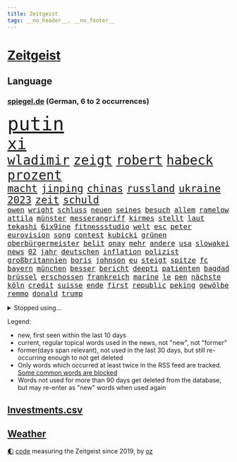 ```yaml
---
title: Zeitgeist
tags: __no_header__, __no_footer__
---
```


# [Zeitgeist](https://oliz.io/zeitgeist/)

## Language

<h3><a href="https://www.spiegel.de" target="_blank">spiegel.de</a> (German, 6 to 2 occurrences)</h3>
<p style="font-family:monospace">
<span style="font-size:32pt"><a href="news_links.html#putin" class="current">putin</a></span>
<br>
<span style="font-size:27pt"><a href="news_links.html#xi" class="current">xi</a></span>
<br>
<span style="font-size:22pt"><a href="news_links.html#wladimir" class="current">wladimir</a></span>
<span style="font-size:22pt"><a href="news_links.html#zeigt" class="current">zeigt</a></span>
<span style="font-size:22pt"><a href="news_links.html#robert" class="current">robert</a></span>
<span style="font-size:22pt"><a href="news_links.html#habeck" class="current">habeck</a></span>
<span style="font-size:22pt"><a href="news_links.html#prozent" class="current">prozent</a></span>
<br>
<span style="font-size:17pt"><a href="news_links.html#macht" class="current">macht</a></span>
<span style="font-size:17pt"><a href="news_links.html#jinping" class="current">jinping</a></span>
<span style="font-size:17pt"><a href="news_links.html#chinas" class="current">chinas</a></span>
<span style="font-size:17pt"><a href="news_links.html#russland" class="current">russland</a></span>
<span style="font-size:17pt"><a href="news_links.html#ukraine" class="current">ukraine</a></span>
<span style="font-size:17pt"><a href="news_links.html#2023" class="current">2023</a></span>
<span style="font-size:17pt"><a href="news_links.html#zeit" class="current">zeit</a></span>
<span style="font-size:17pt"><a href="news_links.html#schuld" class="current">schuld</a></span>
<br>
<span style="font-size:12pt"><a href="news_links.html#owen" class="new">owen</a></span>
<span style="font-size:12pt"><a href="news_links.html#wright" class="new">wright</a></span>
<span style="font-size:12pt"><a href="news_links.html#schluss" class="current">schluss</a></span>
<span style="font-size:12pt"><a href="news_links.html#neuen" class="current">neuen</a></span>
<span style="font-size:12pt"><a href="news_links.html#seines" class="current">seines</a></span>
<span style="font-size:12pt"><a href="news_links.html#besuch" class="current">besuch</a></span>
<span style="font-size:12pt"><a href="news_links.html#allem" class="current">allem</a></span>
<span style="font-size:12pt"><a href="news_links.html#ramelow" class="current">ramelow</a></span>
<span style="font-size:12pt"><a href="news_links.html#attila" class="new">attila</a></span>
<span style="font-size:12pt"><a href="news_links.html#münster" class="current">münster</a></span>
<span style="font-size:12pt"><a href="news_links.html#messerangriff" class="current">messerangriff</a></span>
<span style="font-size:12pt"><a href="news_links.html#kirmes" class="new">kirmes</a></span>
<span style="font-size:12pt"><a href="news_links.html#stellt" class="current">stellt</a></span>
<span style="font-size:12pt"><a href="news_links.html#laut" class="current">laut</a></span>
<span style="font-size:12pt"><a href="news_links.html#tekashi" class="new">tekashi</a></span>
<span style="font-size:12pt"><a href="news_links.html#6ix9ine" class="new">6ix9ine</a></span>
<span style="font-size:12pt"><a href="news_links.html#fitnessstudio" class="new">fitnessstudio</a></span>
<span style="font-size:12pt"><a href="news_links.html#welt" class="current">welt</a></span>
<span style="font-size:12pt"><a href="news_links.html#esc" class="current">esc</a></span>
<span style="font-size:12pt"><a href="news_links.html#peter" class="current">peter</a></span>
<span style="font-size:12pt"><a href="news_links.html#eurovision" class="current">eurovision</a></span>
<span style="font-size:12pt"><a href="news_links.html#song" class="current">song</a></span>
<span style="font-size:12pt"><a href="news_links.html#contest" class="current">contest</a></span>
<span style="font-size:12pt"><a href="news_links.html#kubicki" class="current">kubicki</a></span>
<span style="font-size:12pt"><a href="news_links.html#grünen" class="current">grünen</a></span>
<span style="font-size:12pt"><a href="news_links.html#oberbürgermeister" class="current">oberbürgermeister</a></span>
<span style="font-size:12pt"><a href="news_links.html#belit" class="new">belit</a></span>
<span style="font-size:12pt"><a href="news_links.html#onay" class="new">onay</a></span>
<span style="font-size:12pt"><a href="news_links.html#mehr" class="current">mehr</a></span>
<span style="font-size:12pt"><a href="news_links.html#andere" class="current">andere</a></span>
<span style="font-size:12pt"><a href="news_links.html#usa" class="current">usa</a></span>
<span style="font-size:12pt"><a href="news_links.html#slowakei" class="current">slowakei</a></span>
<span style="font-size:12pt"><a href="news_links.html#news" class="current">news</a></span>
<span style="font-size:12pt"><a href="news_links.html#02" class="current">02</a></span>
<span style="font-size:12pt"><a href="news_links.html#jahr" class="current">jahr</a></span>
<span style="font-size:12pt"><a href="news_links.html#deutschen" class="current">deutschen</a></span>
<span style="font-size:12pt"><a href="news_links.html#inflation" class="current">inflation</a></span>
<span style="font-size:12pt"><a href="news_links.html#polizist" class="current">polizist</a></span>
<span style="font-size:12pt"><a href="news_links.html#großbritannien" class="current">großbritannien</a></span>
<span style="font-size:12pt"><a href="news_links.html#boris" class="current">boris</a></span>
<span style="font-size:12pt"><a href="news_links.html#johnson" class="current">johnson</a></span>
<span style="font-size:12pt"><a href="news_links.html#eu" class="current">eu</a></span>
<span style="font-size:12pt"><a href="news_links.html#steigt" class="current">steigt</a></span>
<span style="font-size:12pt"><a href="news_links.html#spitze" class="current">spitze</a></span>
<span style="font-size:12pt"><a href="news_links.html#fc" class="current">fc</a></span>
<span style="font-size:12pt"><a href="news_links.html#bayern" class="current">bayern</a></span>
<span style="font-size:12pt"><a href="news_links.html#münchen" class="current">münchen</a></span>
<span style="font-size:12pt"><a href="news_links.html#besser" class="current">besser</a></span>
<span style="font-size:12pt"><a href="news_links.html#bericht" class="current">bericht</a></span>
<span style="font-size:12pt"><a href="news_links.html#deepti" class="new">deepti</a></span>
<span style="font-size:12pt"><a href="news_links.html#patienten" class="current">patienten</a></span>
<span style="font-size:12pt"><a href="news_links.html#bagdad" class="new">bagdad</a></span>
<span style="font-size:12pt"><a href="news_links.html#brüssel" class="current">brüssel</a></span>
<span style="font-size:12pt"><a href="news_links.html#erschossen" class="current">erschossen</a></span>
<span style="font-size:12pt"><a href="news_links.html#frankreich" class="current">frankreich</a></span>
<span style="font-size:12pt"><a href="news_links.html#marine" class="current">marine</a></span>
<span style="font-size:12pt"><a href="news_links.html#le" class="current">le</a></span>
<span style="font-size:12pt"><a href="news_links.html#pen" class="current">pen</a></span>
<span style="font-size:12pt"><a href="news_links.html#nächste" class="current">nächste</a></span>
<span style="font-size:12pt"><a href="news_links.html#köln" class="current">köln</a></span>
<span style="font-size:12pt"><a href="news_links.html#credit" class="current">credit</a></span>
<span style="font-size:12pt"><a href="news_links.html#suisse" class="current">suisse</a></span>
<span style="font-size:12pt"><a href="news_links.html#ende" class="current">ende</a></span>
<span style="font-size:12pt"><a href="news_links.html#first" class="current">first</a></span>
<span style="font-size:12pt"><a href="news_links.html#republic" class="current">republic</a></span>
<span style="font-size:12pt"><a href="news_links.html#peking" class="current">peking</a></span>
<span style="font-size:12pt"><a href="news_links.html#gewölbe" class="current">gewölbe</a></span>
<span style="font-size:12pt"><a href="news_links.html#remmo" class="new">remmo</a></span>
<span style="font-size:12pt"><a href="news_links.html#donald" class="current">donald</a></span>
<span style="font-size:12pt"><a href="news_links.html#trump" class="current">trump</a></span>
</p>
<details>
<summary>Stopped using...</summary>
<p class="former" style="font-size:12pt">
locker(882) beispiel(881) klimawandels(881) londoner(881) normal(881) alternativen(880) egal(880) geschlossen(880) kriminellen(880) entlassung(879) führerschein(879) stürzte(879) also(878) ankündigung(878) kassiert(878) nachruf(878) schildert(878) versteigert(878) eingereicht(877) mainz(877) richterin(877) schatten(877) stefan(877) szene(877) untersuchungen(877) zoo(877) abends(876) beteiligten(876) flugzeuge(876) genannt(876) islamischer(876) kauft(876) aussage(875) bedrohung(875) entschädigung(875) helden(875) kapitän(875) sieger(875) stattfinden(875) suspendiert(875) villa(875) andrea(874) awards(874) badenwürttembergs(874) brücke(874) klein(874) netflix(874) vergessen(874) angeklagte(873) finanziell(873) simon(873) sinken(873) verschieben(873) dreimal(872) drosten(872) masken(872) sinnvoll(872) ton(872) vergewaltigt(872) verwirrung(872) angeklagter(871) christine(871) davor(871) konservativen(871) oppositionelle(871) optimistisch(871) österreichische(871) ausprobiert(870) i(870) meinungsfreiheit(870) umwelt(870) vorschläge(870) bereiten(869) juni(869) untersuchen(869) verlängert(869) abschaffen(868) amtszeit(868) erlitt(868) hotels(868) reporter(868) bedenken(867) gespielt(867) käufer(867) manuel(867) starker(867) trainiert(867) hass(866) spanischen(866) beschuldigt(865) wirtschaftlichen(865) endspiel(864) meint(864) schnellen(864) studien(864) verbindet(864) fortgesetzt(863) präsidentin(863) erwarten(862) herr(862) vorgestellt(862) drastische(861) kabul(861) meiner(861) polnische(861) begriff(860) coronapolitik(859) roten(859) störung(859) nase(858) presse(858) fit(857) gewinn(857) euparlament(856) küstenwache(856) richard(856) spiegelumfrage(856) ministerium(855) status(854) verfassung(853) chats(852) heftiger(851) wusste(851) kräfte(850) laufenden(850) retter(846) wirbel(846) abhängig(844) hackerangriff(842) rutschte(841) provoziert(840) schaut(840) dramatischen(836) schwung(836) geflohen(833) kanadas(832) 91(829) günther(828) flug(825) abschluss(821) größe(813) regelmäßig(807) ärmelkanal(806) ausweg(803) nick(799) schiffe(797) festgesetzt(786) niederländer(773) autobauer(762) karriereende(757) lehrerin(753) bekannter(748) wolken(736) neuanfang(733) notstand(729) zusammengebrochen(710) vehement(690) übrig(687) mitverantwortlich(686) akzeptieren(635) aachen(634) argument(632) leichten(622) anführer(621) kilogramm(603) präsentierte(593) brücken(591) superstars(580) gelaufen(578) immobilienmarkt(568) analysten(564) schwarz(564) exil(559) sechste(559) heiße(555) wahrscheinlicher(548) preiserhöhungen(538) telefoniert(538) gesetzentwurf(532) basis(527) nfl(521) millionenhöhe(516) briefe(512) harren(512) direkte(509) spezielle(505) stau(499) menschlichkeit(492) umsetzung(492) inklusive(489) lieferungen(488) versuche(486) bescheid(472) wahr(468) kürzer(467) gestiegene(466) schusswaffen(465) schienen(464) taucht(456) bundesfinanzminister(455) dürr(455) emotional(454) lehrerinnen(450) angekündigte(449) falsches(446) verschiedenen(443) ruhrgebiet(442) natürlich(441) überlebten(439) teuerung(438) model(436) bundesinnenministerin(435) gefühle(435) leitete(431) cool(429) symbol(427) abhalten(419) verringern(416) hauptbahnhof(415) verkaufte(414) erweitert(411) wild(409) wettkampf(407) spielern(404) fremd(398) fehlverhalten(391) herausgefunden(391) klingen(391) reichweite(391) vereinigte(388) schätzt(387) bejubelt(385) marc(382) don(377) stammen(376) verübt(375) entscheidende(371) air(370) dubiosen(370) zurückgewiesen(369) unmittelbar(364) gefolgt(363) fußballspiel(362) schneiden(358) beschuldigten(355) hochrangigen(355) eindrücke(354) bargeld(353) exfreundin(353) empfang(352) riskant(350) charkiw(348) großstadt(347) unabhängig(344) andrej(343) drücken(341) abgeschoben(340) oligarch(340) ball(337) hochrangige(337) strategisch(337) freundinnen(336) geist(333) fußballerinnen(332) tankrabatts(330) verfolgung(330) auslösen(329) geheiratet(329) schwerverletzte(326) prag(324) vorgeschichte(321) zugänglich(319) klopp(315) indische(309) guardiola(305) pep(305) verbliebenen(301) aufeinander(299) lokführer(298) szenario(297) jubel(296) mordfall(292) syrischen(292) besitzt(289) viral(288) 14jährigen(286) regierungsbildung(285) computer(284) brittney(282) griner(282) norweger(282) ausgezahlt(280) diejenigen(279) 16jährigen(278) üppigen(278) kühnert(277) reporterin(275) bedrohte(273) yorks(271) übung(269) styles(268) befeuert(267) einzigen(267) erwerbstätigen(267) jimmy(267) grundschule(265) irans(265) riefen(264) inmitten(263) terrororganisation(263) geschäftsmodell(262) unten(261) madrids(260) 86(258) afdpolitiker(258) feuert(258) knapper(258) fehlten(257) neuseelands(256) spahn(256) syriens(256) jagt(255) nahrung(255) arizona(254) wozu(253) hanna(252) personalmangel(251) kostenlose(250) 20jähriger(249) comingout(249) graham(248) kostete(248) harvey(247) mob(247) verzeichnet(246) namens(243) kontroversen(242) +(239) strittigen(239) fassungslos(238) ungerecht(238) heißer(237) brandstifter(236) folgten(236) hessische(236) wiedersehen(236) einleiten(235) 2040(229) glücklichen(228) blackout(226) manila(226) musikerin(226) antony(225) einnahme(225) schottlands(225) kommunizieren(224) haftstrafen(222) prüfungen(219) größtes(218) lizzo(218) tribut(218) glänzen(217) rebellen(217) fahrerin(216) skifahrer(216) exweltmeister(213) virginia(213) traten(212) selbstbewusst(210) katastrophenschutz(208) gaspreis(207) beseitigt(206) liebäugelt(206) hetze(205) 56jährige(204) trockener(204) spitzen(203) wünsche(203) zusammenprall(203) eingekesselt(202) flüssen(202) bestes(201) gründete(201) lauern(201) beleidigungen(200) grab(199) hände(198) wiesbaden(198) intensiver(197) strenge(197) fußballprofis(195) abwehren(194) franz(193) wählte(193) begrenzen(192) harmlos(192) stromausfälle(190) verurteilter(189) überlegen(189) gewässer(188) nationalhymne(186) interessierte(185) künstlich(185) brisante(183) sportlicher(182) 00(181) rätseln(180) yorker(179) abschuss(177) benko(177) busfahrer(177) einsteigen(177) engen(177) luftangriff(176) machtmissbrauch(176) talente(176) gesünder(175) megawattstunde(175) unabhängigen(175) granaten(173) versäumnisse(173) andré(172) maximal(172) beton(171) haldenwang(171) reißleine(171) verfassungsschutzpräsident(171) durant(170) gegenangriff(170) tweets(169) buhlt(168) informierte(168) eh(167) salihamidžić(167) verwarnung(167) beach(166) beherrscht(166) bulgarien(166) gegeneinander(166) gewaltsam(166) praktisch(166) experimentiert(165) kollege(165) greta(164) notwendigkeit(164) wohnraum(164) caroline(163) commerzbank(163) fachleuten(162) ford(162) reformer(162) kollegin(161) redete(161) angreifen(160) fußballnationalspieler(160) entzieht(159) scheinbar(159) staatsmedien(159) schulunterricht(158) beförderung(156) krone(156) lionel(156) zimmer(156) information(155) knöchel(155) höheren(154) rückschlägen(154) arzneimittel(153) dauerkrise(153) hakt(153) überraschenden(153) abgelegt(152) eingezogen(151) zitiert(151) schöne(150) verhältnissen(150) erleichtern(149) riesiges(149) fahrerflucht(148) frischen(148) konsumiert(148) vernunft(148) quoten(146) vizepräsidentin(146) álvarez(146) männliche(145) nebel(145) wiebke(145) wiktor(144) entführen(143) bundesagentur(142) präferenz(142) zivilklage(142) carter(141) klassiker(139) abfahrt(138) ohio(138) abgeordnetenhaus(137) hugh(136) manipuliert(136) missionen(136) qualität(136) wahlwiederholung(136) witze(136) massenweise(135) bahnmitarbeiter(134) dichter(134) paartherapeut(133) paartherapeutin(133) rückstand(133) trage(132) vergibt(132) expolizisten(131) kohl(131) dave(130) desaströsen(130) englisch(130) entladen(130) fördert(130) lamborghini(129) ungereimtheiten(129) umfassende(128) vegan(128) helm(127) alias(126) schuldspruch(126) serviert(126) bedrohungen(125) luftangriffe(125) radsports(125) solidarisiert(125) angeht(124) beratung(124) generalbundesanwalt(124) beworfen(122) kremlgegner(122) machtverhältnisse(122) urteile(121) verkehrskontrolle(121) widersprüche(121) dihk(120) erreichbar(120) podium(120) reis(120) ressort(120) staatsoper(119) ausreise(117) palmer(117) spacex(117) apples(116) spion(115) äußerung(115) coronavariante(114) flugabwehr(114) immensen(114) ruinen(114) schilderungen(114) befürchtungen(113) derben(113) aufsehenerregenden(112) feuerte(112) interessieren(112) schmälert(112) nullcovidpolitik(111) psychologe(111) tabellenletzte(111) fing(110) verkleidet(110) geworben(109) jets(109) profil(109) umstellen(109) verbesserte(109) einstige(108) niedersächsische(108) gibt’s(107) wahlniederlage(106) unbekanntes(105) gesperrte(104) leichtigkeit(104) thriller(104) energiehilfen(103) räder(103) paares(102) tiangong(102) überfahrt(102) flugkörper(101) kryptobörse(101) potenziell(101) spiegelpodcast(101) usrepräsentantenhaus(101) isolieren(100) schwarzwald(100) antisemitischen(99) gefallenen(99) jugendamt(99) mcdonald's(99) mitgliedern(99) bali(97) langsamer(97) vorsitzender(97) fdpfraktionschef(96) verzögerungen(96) insider(95) route(95) singen(95) wegfallen(95) werfer(95) überlebende(95) demokratien(94) hilfslieferungen(94) jüdischen(94) landesweiten(94) negativen(94) vermeidet(94) want(93) berlinwahl(92) durcheinander(92) familiennewsletter(92) gottes(92) lauter(92) usuniversität(92) verlorenen(92) wutausbruch(92) güterzug(91) realistisch(91) richterinnen(91) nördliche(90) tricksen(90) wmauftakt(90) dopingverdacht(89) fichte(89) großbaustelle(89) leiten(89) schiebt(89) abgeordnetenhauswahl(88) flugobjekt(88) intellektuelle(87) usmilitärs(87) weinstein(87) amts(86) asiatische(86) auswärtigen(86) geschwiegen(86) knurren(86) rendsburg(86) schatzes(86) server(86) weltraumspaziergang(86) bergbau(85) interviews(85) manipulierte(85) panzerdebatte(85) korrigiert(84) landeswahlleiter(84) stromnetzes(84) südchinesischen(84) 330(83) flugbetrieb(83) kaufpreise(83) passagierflüge(83) steigerung(83) attackierten(82) christ(82) diskothek(82) dortige(82) generatoren(82) gläubiger(82) klebten(82) nadelbäumen(82) neymars(82) sinnbild(82) bröchler(81) hugo(81) läden(81) mitspielern(81) polizeiwache(81) runden(81) schwimmbädern(81) anstrengend(80) glasfaserkabel(80) kambodschas(80) segeln(80) 22000(79) aggressiver(79) humpelnd(79) kuschen(79) abgestellt(78) komplize(78) scharfen(78) totschlags(78) bø(77) dreßen(77) energienetz(77) ghanaischen(77) kleinsten(77) leine(77) sauberen(77) schärfer(77) thingnes(77) vorstandswahl(77) ernte(76) geschieht(76) lego(76) plündern(76) reformieren(76) stadtrat(76) unterzogen(76) verschrottet(76) verwandte(76) wiederholungswahl(76) erdstößen(75) fachkräften(75) frauenproblem(75) harscher(75) selbstverständlichkeit(75) belgier(74) bundespolizist(74) überraschendes(74) ausbleibende(73) eröffnen(73) frühjahrsoffensive(73) jarasch(73) jva(73) kauftipps(73) parkplatz(73) dulden(72) ostafrika(72) reichsbürgerszene(72) rekordhoch(72) stadium(72) 32jährige(71) 747(71) abgeschossen(71) einkaufszentrum(71) projiziert(71) rathaus(71) schlagerstar(71) usluftwaffe(71) verstummen(71) gebrauch(70) klüger(70) männerstaffel(70) republikanerin(70) sehnen(70) sprint(70) säcken(70) unglaublich(70) banknoten(69) einzelfall(69) heimarbeit(69) lizenz(69) reformvorschläge(69) uskampfjets(69) assad(68) entsendung(68) jane(68) katastrophenfall(68) militärbasis(68) spiegelredakteur(68) vorhanden(68) abschwächen(67) angeberwissen(67) auckland(67) entnommen(67) maas(67) ahmad(66) luftraum(66) philadelphia(66) price(66) schießerei(66) tabus(66) besonderer(65) grades(65) straftäter(65) verkehrspolitik(65) choreograf(64) fehlerfrei(64) minigurken(64) schätzung(64) vertrieben(64) abgestraft(63) bars(63) erfolgs(63) erschienen(63) strafrunde(63) ausbildungsgarantie(62) eukorruptionsskandal(62) fonda(62) gerüstet(62) testphase(62) verdreifacht(62) clinch(61) eroberung(61) geleitet(61) pisten(61) reisebus(61) stellvertreter(61) tanzt(61) ussängerin(61) 80jähriger(60) ersatzfreiheitsstrafen(60) hamp;m(60) paso(60) perspektiven(60) preisschild(60) quellen(60) reederei(60) sir(60) transparent(60) vertreterin(60) beunruhigen(59) brandstiftung(59) gespart(59) nationaltorhüter(59) usinformationen(59) aufgegangen(58) gunther(58) heilende(58) kreativer(58) panzern(58) schätzungsweise(58) zufällig(58) frosch(57) funde(57) hudson(57) kippa(57) luxushotel(57) rhetorik(57) tiktokvideo(57) unermüdlich(57) abriss(56) co₂emissionen(56) flugabwehrsystem(56) patriot(56) schliche(56) untergegangen(56) amtsantritt(55) emir(55) geheimnisse(55) gesundheitssystem(55) googles(55) hilfsorganisationen(55) manfred(55) nächstenliebe(55) patriotsystem(55) volkspartei(55) 248(54) cruise(54) evpchef(54) fahrschein(54) mehrjährigen(54) verzehr(54) windig(54) yvonne(54) 656(53) bebte(53) enttarnung(53) hausverbot(53) klimaschützern(53) leistungen(53) rutte(53) saudischen(53) statistik(53) weltberühmt(53) 1999(52) sicherheitsmaßnahmen(52) verfolger(52) aleksandar(51) bastian(51) clemens(51) denkbar(51) durchfallquote(51) gefängnisstrafe(51) grünenchefin(51) helfern(51) meines(51) pablo(51) packen(51) straßenbahn(51) zirkus(51) einsam(50) fahrprüfung(50) globalisierung(50) indexverträgen(50) unwahrscheinlicher(50) wunschzettel(50) aufträgen(49) detlef(49) enthüllen(49) geldgeber(49) geschenkt(49) lebend(49) ana(48) brandenburgs(48) eingehen(48) eingeschlossen(48) geldbuße(48) korrigieren(48) sanft(48) verbracht(48) besuchte(47) blüten(47) newcastle(47) anstalten(46) dienstwaffe(46) herausfordernden(46) luxusvilla(46) gorbatschow(45) jp(45) abgeschossene(44) befragt(44) german(44) silvesternacht(44) wand(44) ausreisen(43) cop(43) demos(43) kommentator(43) massenstart(43) parteifreund(43) 7000(42) bad(42) donnerstagmorgen(42) hell(42) hä(42) patzer(42) thinktanks(42) baute(41) cousin(41) east(41) kräutern(41) streitereien(41) buchläden(40) engagiert(40) giftstoffen(40) isst(40) prognosen(40) republikanische(40) a2(39) bundesligaspiel(39) dominant(39) g+j(39) maiden(39) notaufnahmen(39) parteivize(39) riesenslalom(39) unterirdische(39) verschuldet(39) versprochenen(39) zeitalter(39) bundespolitik(38) freiwilligen(38) india(38) marburg(38) parteiinternen(38) biathlet(37) fatalen(37) gekippt(37) metropolen(37) schießstand(37) tagelange(37) vorgeschmack(37) xbb15(37) frauenfeindlichkeit(36) führungswechsel(36) hetzer(36) jason(36) schnellsten(36) tagelanger(36) aufklären(35) durchkreuzt(35) halbzeitshow(35) hardliner(35) inseln(35) schritten(35) sonntagmorgen(35) trüben(35) verdienten(35) bing(34) chatbot(34) heran(34) suchmaschine(34) 78(33) eingedrungen(33) elena(33) nordamerika(33) paschas(33) polizeipräsident(33) sachsenanhalts(33) weimar(33) wirecard(33) geflohener(32) rbbaffäre(32) schneekanonen(32) besitzes(31) filmen(31) frisches(31) gravierende(31) gruner(31) spontane(31) axt(30) geo(30) landschaft(30) provinzen(30) rast(30) pädagogen(29) strafprozess(29) verbeamtung(29) verkehrsträger(29) vorankommen(29) ambitionen(28) fünfter(28) laser(28) lauf(28) läufer(28) läuferinnen(28) straßer(28) verfügbar(28) vierteljahrhundert(28) fluggesellschaft(27) kronprinzessin(27) slalom(27) vors(27) wahrscheinlichkeit(27) coronasituation(26) eurecht(26) hinterbliebenen(26) immobilienkrise(26) staatskrise(26) verhandelte(26) weiterregieren(26) cumexskandal(25) fünftes(25) liegenschaften(25) manipulationen(25) tatsächliche(25) ukrainekontaktgruppe(25) durchgehen(23) evp(23) failed(23) gültige(23) marsalek(23) putsch(23) rechtfertigen(23) söldnern(23) traurig(23) 1933(22) azubis(22) baten(22) eagles(22) flächendeckenden(22) gruner+jahr(22) kostengründen(22) landstraßen(22) loszulassen(22) miliz(22) symbolpolitik(22) untermauert(22) weidle(22) weigern(22) wichtigere(22) 2300(21) 80jährige(21) eckpunkte(21) geflohenen(21) kippe(21) kuwait(21) nichols(21) posiert(21) schöner(21) tatverdächtig(21) tyre(21) walen(21) autobahnprojekte(20) beispiele(20) benutzen(20) dennis(20) pollen(20) prügelten(20) waffengesetze(20) delikte(19) dfbpokal(19) einflussreiche(19) hasan(19) mahomes(19) saarbrücken(19) snack(19) 46(18) aktive(18) anderswo(18) ernsthaft(18) heusgen(18) koran(18) schult(18) shiffrins(18) spieltagen(18) topteams(18) verzögerung(18) viertes(18) vietnamesische(18) entführte(17) eubürger(17) haley(17) kampfjetlieferungen(17) nikki(17) rotgrünrote(17) übermittelt(17) atemwegserkrankungen(16) fwort(16) goldmedaillen(16) klimapartei(16) maaßens(16) sturmtief(16) tarifverhandlungen(16) ukrainern(16) unbesetzt(16) ahnung(15) aufweichen(15) einzigartig(15) erfolglosen(15) ferreira(15) lopez(15) nachträglich(15) rassenlehre(15) siedlung(15) demselben(14) feststellen(14) leisteten(14) ritual(14) superbowl(14) trier(14) 170(13) chefdirigent(13) entgeht(13) perth(13) pfannkuchen(13) sicherheitskonferenz(13) 1983(12) ballon(12) beschlagnahmtes(12) biathlonwm(12) grundsteuerreform(12) hindernisse(12) leiterin(12) protestierte(12) sechster(12) seidenstraße(12) stärkt(12) widmete(12) üblicherweise(12) 150000(11) beansprucht(11) beyoncé(11) gebrochene(11) konspirativen(11) maßgeblich(11) meetings(11) power(11) schärft(11) spionageballons(11)
</p>
</details>
<p>Legend:
<ul>
<li><span class="new">new</span>, first seen within the last 10 days</li>
<li><span class="current">current</span>, regular topical words used in the news, not "new", not "former"</li>
<li><span class="former">former(days span relevant)</span>, not used in the last 30 days, but still re-occurring enough to not get deleted</li>
<li>Only words which occurred at least twice in the RSS feed are tracked. <a href="language/filters.py">Some common words are blocked</a></li>
<li>Words not used for more than 90 days get deleted from the database, but may re-enter as "new" words when used again</li>
</ul>
</p>

## [Investments](investments.html)[.csv](investments.csv)

## [Weather](weather.html)

<footer>
<a href="javascript:toggleTheme()" class="nav">🌓</a>
<a href="https://github.com/ooz/zeitgeist">code</a> measuring the Zeitgeist since 2019, by <a href="https://oliz.io">oz</a>
</footer>
